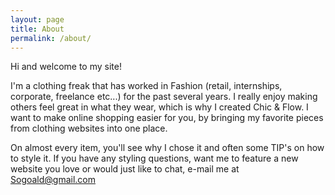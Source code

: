```yaml
---
layout: page
title: About
permalink: /about/
---
```


Hi and welcome to my site!

I'm a clothing freak that has worked in Fashion (retail, internships, corporate, freelance etc...) for the past several years. I really enjoy making others feel great in what they wear, which is why I created Chic & Flow. I want to make online shopping easier for you, by bringing my favorite pieces from clothing websites into one place.

On almost every item, you'll see why I chose it and often some TIP's on how to style it. If you have any styling questions, want me to feature a new website you love or would just like to chat, e-mail me at
Sogoald@gmail.com
